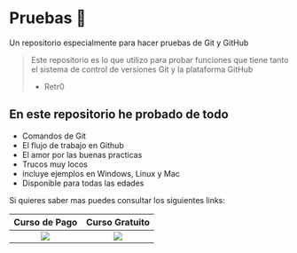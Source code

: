 # Pruebas 🧰

Un repositorio especialmente para hacer pruebas de Git y GitHub
>  Este repositorio es lo que utilizo para probar funciones que tiene tanto el sistema de control de versiones Git y la plataforma GitHub
> - Retr0

## En este repositorio he probado de todo
- Comandos de Git
- El flujo de trabajo en Github
- El amor por las buenas practicas
- Trucos muy locos
- incluye ejemplos en Windows, Linux y Mac
- Disponible para todas las edades

Si quieres saber mas puedes consultar los siguientes links:

| Curso de Pago | Curso Gratuito |
| :------------: | :------------: |
| <a href="https://platzi.com/cursos/git-github/" target="_blank"><img src="https://img.shields.io/badge/link-Git%20y%20GitHub-green?style=for-the-badge&logo=platzi"></a> |  <a href="https://github.com/carlogilmar/curso-git-esp" target="_blank"><img src="https://img.shields.io/badge/link-Git-blue?style=for-the-badge&logo=github"></a> |
